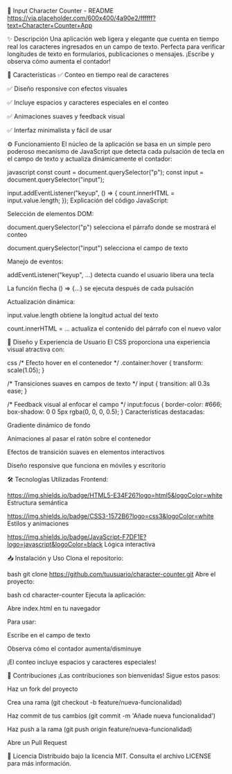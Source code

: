 🧮 Input Character Counter - README
https://via.placeholder.com/600x400/4a90e2/ffffff?text=Character+Counter+App <!-- Sugerencia: Reemplazar con imagen real -->

✨ Descripción
Una aplicación web ligera y elegante que cuenta en tiempo real los caracteres ingresados en un campo de texto. Perfecta para verificar longitudes de texto en formularios, publicaciones o mensajes. ¡Escribe y observa cómo aumenta el contador!

🚀 Características
✅ Conteo en tiempo real de caracteres

✅ Diseño responsive con efectos visuales

✅ Incluye espacios y caracteres especiales en el conteo

✅ Animaciones suaves y feedback visual

✅ Interfaz minimalista y fácil de usar

⚙️ Funcionamiento
El núcleo de la aplicación se basa en un simple pero poderoso mecanismo de JavaScript que detecta cada pulsación de tecla en el campo de texto y actualiza dinámicamente el contador:

javascript
const count = document.querySelector("p");
const input = document.querySelector("input");

input.addEventListener("keyup", () => {
    count.innerHTML = input.value.length;
});
Explicación del código JavaScript:

Selección de elementos DOM:

document.querySelector("p") selecciona el párrafo donde se mostrará el conteo

document.querySelector("input") selecciona el campo de texto

Manejo de eventos:

addEventListener("keyup", ...) detecta cuando el usuario libera una tecla

La función flecha () => {...} se ejecuta después de cada pulsación

Actualización dinámica:

input.value.length obtiene la longitud actual del texto

count.innerHTML = ... actualiza el contenido del párrafo con el nuevo valor

🎨 Diseño y Experiencia de Usuario
El CSS proporciona una experiencia visual atractiva con:

css
/* Efecto hover en el contenedor */
.container:hover {
    transform: scale(1.05);
}

/* Transiciones suaves en campos de texto */
input {
    transition: all 0.3s ease;
}

/* Feedback visual al enfocar el campo */
input:focus {
    border-color: #666;
    box-shadow: 0 0 5px rgba(0, 0, 0, 0.5);
}
Características destacadas:

Gradiente dinámico de fondo

Animaciones al pasar el ratón sobre el contenedor

Efectos de transición suaves en elementos interactivos

Diseño responsive que funciona en móviles y escritorio

🛠 Tecnologías Utilizadas
Frontend:

https://img.shields.io/badge/HTML5-E34F26?logo=html5&logoColor=white Estructura semántica

https://img.shields.io/badge/CSS3-1572B6?logo=css3&logoColor=white Estilos y animaciones

https://img.shields.io/badge/JavaScript-F7DF1E?logo=javascript&logoColor=black Lógica interactiva

📥 Instalación y Uso
Clona el repositorio:

bash
git clone https://github.com/tuusuario/character-counter.git
Abre el proyecto:

bash
cd character-counter
Ejecuta la aplicación:

Abre index.html en tu navegador

Para usar:

Escribe en el campo de texto

Observa cómo el contador aumenta/disminuye

¡El conteo incluye espacios y caracteres especiales!

🌟 Contribuciones
¡Las contribuciones son bienvenidas! Sigue estos pasos:

Haz un fork del proyecto

Crea una rama (git checkout -b feature/nueva-funcionalidad)

Haz commit de tus cambios (git commit -m 'Añade nueva funcionalidad')

Haz push a la rama (git push origin feature/nueva-funcionalidad)

Abre un Pull Request

📄 Licencia
Distribuido bajo la licencia MIT. Consulta el archivo LICENSE para más información.